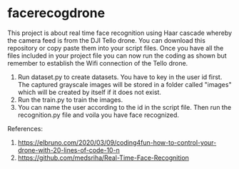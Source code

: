 # facerecogdrone
This project is about real time face recognition using Haar cascade whereby the camera feed is from the DJI Tello drone.
You can download this repository or copy paste them into your script files.
Once you have all the files included in your project file you can now run the coding as shown but remember to establish the Wifi connection of the Tello drone.
  1) Run dataset.py to create datasets. You have to key in the user id first. The captured grayscale images will be stored in a folder called "images" which will be created by 
     itself if it does not exist. 
  2) Run the train.py to train the images.
  3) You can name the user according to the id in the script file. Then run the recognition.py file and voila you have face recognized.

References:
  1)  https://elbruno.com/2020/03/09/coding4fun-how-to-control-your-drone-with-20-lines-of-code-10-n
  2) https://github.com/medsriha/Real-Time-Face-Recognition

